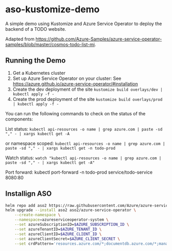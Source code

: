 # aso-kustomize-demo
A simple demo using Kustomize and Azure Service Operator to deploy the backend of a TODO website.

Adapted from https://github.com/Azure-Samples/azure-service-operator-samples/blob/master/cosmos-todo-list-mi.

## Running the Demo

1. Get a Kubernetes cluster
2. Set up Azure Service Operator on your cluster: See https://azure.github.io/azure-service-operator/#installation
3. Create the dev deployment of the site `kustomize build overlays/dev | kubectl apply -f -`
4. Create the prod deployment of the site `kustomize build overlays/prod | kubectl apply -f -`

You can run the following commands to check on the status of the components:

List status:
`kubectl api-resources -o name | grep azure.com | paste -sd "," - | xargs kubectl get -A`

or namespace scoped:
`kubectl api-resources -o name | grep azure.com | paste -sd "," - | xargs kubectl get -n todo-prod`

Watch status:
`watch "kubectl api-resources -o name | grep azure.com | paste -sd "," - | xargs kubectl get -A"`

Port forward:
kubectl port-forward -n todo-prod service/todo-service 8080:80


## Installign ASO
```sh
helm repo add aso2 https://raw.githubusercontent.com/Azure/azure-service-operator/main/v2/charts
helm upgrade --install aso2 aso2/azure-service-operator \
    --create-namespace \
    --namespace=azureserviceoperator-system \
    --set azureSubscriptionID=$AZURE_SUBSCRIPTION_ID \
    --set azureTenantID=$AZURE_TENANT_ID \
    --set azureClientID=$AZURE_CLIENT_ID \
    --set azureClientSecret=$AZURE_CLIENT_SECRET \
    --set crdPattern='resources.azure.com/*;documentdb.azure.com/*;managedidentity.azure.com/*'
```
